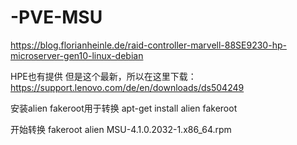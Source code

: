 # -PVE-MSU
https://blog.florianheinle.de/raid-controller-marvell-88SE9230-hp-microserver-gen10-linux-debian

HPE也有提供 但是这个最新，所以在这里下载：https://support.lenovo.com/de/en/downloads/ds504249

安装alien fakeroot用于转换
apt-get install alien fakeroot

开始转换
fakeroot alien MSU-4.1.0.2032-1.x86_64.rpm

